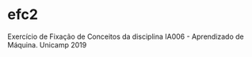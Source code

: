 # efc2

Exercício de Fixação de Conceitos da disciplina IA006 - Aprendizado de Máquina. Unicamp 2019